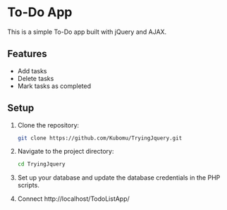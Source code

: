 # To-Do App

This is a simple To-Do app built with jQuery and AJAX.

## Features

- Add tasks
- Delete tasks
- Mark tasks as completed

## Setup

1. Clone the repository:
   ```sh
   git clone https://github.com/Kubomu/TryingJquery.git

2. Navigate to the project directory:
   ```sh
   cd TryingJquery

3. Set up your database and update the database credentials in the PHP scripts.

4. Connect http://localhost/TodoListApp/

